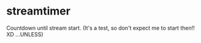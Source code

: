 # streamtimer
Countdown until stream start. (It's a test, so don't expect me to start then!! XD ...UNLESS)
